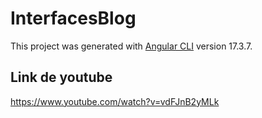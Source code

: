 # InterfacesBlog

This project was generated with [Angular CLI](https://github.com/angular/angular-cli) version 17.3.7.
## Link de youtube
https://www.youtube.com/watch?v=vdFJnB2yMLk

